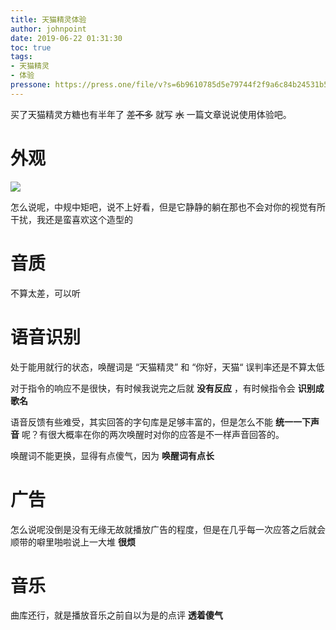 ```yaml
---
title: 天猫精灵体验
author: johnpoint
date: 2019-06-22 01:31:30
toc: true
tags:
- 天猫精灵
- 体验
pressone: https://press.one/file/v?s=6b9610785d5e79744f2f9a6c84b24531b5234e0f8871b8571890959bd61efd48628c982d15f70fa498af7bc13da5c577620f7de88c0816b65720eca786398f3401&h=593a9b32a156533b960300101ca89e41cd5ed34aeb71b6404ae2929212f952ab&a=79a3a060a7faa9dfc9b8b4e0a59bf3ebac305f78&f=P1&v=3
---
```


买了天猫精灵方糖也有半年了 ~~差不多~~ 就写 ~~水~~ 一篇文章说说使用体验吧。<!--more-->

# 外观

![](https://cdn.6-d.cc/img/20190622001.jpg)

怎么说呢，中规中矩吧，说不上好看，但是它静静的躺在那也不会对你的视觉有所干扰，我还是蛮喜欢这个造型的

# 音质

不算太差，可以听

# 语音识别

处于能用就行的状态，唤醒词是 “天猫精灵” 和 “你好，天猫“ 误判率还是不算太低

对于指令的响应不是很快，有时候我说完之后就 **没有反应** ，有时候指令会 **识别成歌名**

语音反馈有些难受，其实回答的字句库是足够丰富的，但是怎么不能 **统一一下声音** 呢？有很大概率在你的两次唤醒时对你的应答是不一样声音回答的。

唤醒词不能更换，显得有点傻气，因为 **唤醒词有点长**

# 广告

怎么说呢没倒是没有无缘无故就播放广告的程度，但是在几乎每一次应答之后就会顺带的噼里啪啦说上一大堆 **很烦** 

# 音乐

曲库还行，就是播放音乐之前自以为是的点评 **透着傻气**
